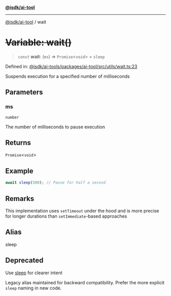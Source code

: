 [**@isdk/ai-tool**](../README.md)

***

[@isdk/ai-tool](../globals.md) / wait

# ~~Variable: wait()~~

> `const` **wait**: (`ms`) => `Promise`\<`void`\> = `sleep`

Defined in: [@isdk/ai-tools/packages/ai-tool/src/utils/wait.ts:23](https://github.com/isdk/ai-tool.js/blob/d0765f898f217d97c57c6949502b4a7bef5dce5e/src/utils/wait.ts#L23)

Suspends execution for a specified number of milliseconds

## Parameters

### ms

`number`

The number of milliseconds to pause execution

## Returns

`Promise`\<`void`\>

## Example

```ts
await sleep(500); // Pause for half a second
```

## Remarks

This implementation uses `setTimeout` under the hood and is more precise
for longer durations than `setImmediate`-based approaches

## Alias

sleep

## Deprecated

Use [sleep](../functions/sleep.md) for clearer intent

Legacy alias maintained for backward compatibility.
Prefer the more explicit `sleep` naming in new code.
